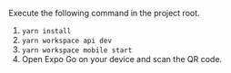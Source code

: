 Execute the following command in the project root.

1. `yarn install`
2. `yarn workspace api dev`
3. `yarn workspace mobile start`
4. Open Expo Go on your device and scan the QR code.
